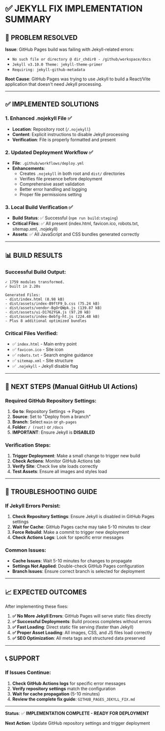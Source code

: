 # ✅ JEKYLL FIX IMPLEMENTATION SUMMARY

## 🎯 **PROBLEM RESOLVED**

**Issue**: GitHub Pages build was failing with Jekyll-related errors:
- `No such file or directory @ dir_chdir0 - /github/workspace/docs`
- `Jekyll v3.10.0 Theme: jekyll-theme-primer`
- `Requiring: jekyll-github-metadata`

**Root Cause**: GitHub Pages was trying to use Jekyll to build a React/Vite application that doesn't need Jekyll processing.

---

## ✅ **IMPLEMENTED SOLUTIONS**

### **1. Enhanced .nojekyll File** ✅
- **Location**: Repository root (`/.nojekyll`)
- **Content**: Explicit instructions to disable Jekyll processing
- **Verification**: File is properly formatted and present

### **2. Updated Deployment Workflow** ✅
- **File**: `.github/workflows/deploy.yml`
- **Enhancements**:
  - Creates `.nojekyll` in both root and `dist/` directories
  - Verifies file presence before deployment
  - Comprehensive asset validation
  - Better error handling and logging
  - Proper file permissions setting

### **3. Local Build Verification** ✅
- **Build Status**: ✅ Successful (`npm run build:staging`)
- **Critical Files**: ✅ All present (index.html, favicon.ico, robots.txt, sitemap.xml, .nojekyll)
- **Assets**: ✅ All JavaScript and CSS bundles generated correctly

---

## 📊 **BUILD RESULTS**

### **Successful Build Output:**
```
✓ 1759 modules transformed.
✓ built in 2.20s

Generated Files:
- dist/index.html (8.98 kB)
- dist/assets/index-B9ftF9_b.css (75.24 kB)
- dist/assets/vendor-BgOrQWpk.js (139.87 kB)
- dist/assets/ui-D1762YGA.js (97.20 kB)
- dist/assets/index-Bebfg-ht.js (224.48 kB)
- Plus 8 additional optimized bundles
```

### **Critical Files Verified:**
- ✅ `index.html` - Main entry point
- ✅ `favicon.ico` - Site icon
- ✅ `robots.txt` - Search engine guidance
- ✅ `sitemap.xml` - Site structure
- ✅ `.nojekyll` - Jekyll disable flag

---

## 🔧 **NEXT STEPS (Manual GitHub UI Actions)**

### **Required GitHub Repository Settings:**
1. **Go to**: Repository Settings → Pages
2. **Source**: Set to "Deploy from a branch"
3. **Branch**: Select `main` or `gh-pages`
4. **Folder**: `/ (root)` or `/docs`
5. **IMPORTANT**: Ensure Jekyll is **DISABLED**

### **Verification Steps:**
1. **Trigger Deployment**: Make a small change to trigger new build
2. **Check Actions**: Monitor GitHub Actions tab
3. **Verify Site**: Check live site loads correctly
4. **Test Assets**: Ensure all images and styles load

---

## 🚨 **TROUBLESHOOTING GUIDE**

### **If Jekyll Errors Persist:**
1. **Check Repository Settings**: Ensure Jekyll is disabled in GitHub Pages settings
2. **Wait for Cache**: GitHub Pages cache may take 5-10 minutes to clear
3. **Force Rebuild**: Make a commit to trigger new deployment
4. **Check Actions Logs**: Look for specific error messages

### **Common Issues:**
- **Cache Issues**: Wait 5-10 minutes for changes to propagate
- **Settings Not Applied**: Double-check GitHub Pages configuration
- **Branch Issues**: Ensure correct branch is selected for deployment

---

## 📈 **EXPECTED OUTCOMES**

After implementing these fixes:

1. **✅ No More Jekyll Errors**: GitHub Pages will serve static files directly
2. **✅ Successful Deployments**: Build process completes without errors
3. **✅ Fast Loading**: Direct static file serving (faster than Jekyll)
4. **✅ Proper Asset Loading**: All images, CSS, and JS files load correctly
5. **✅ SEO Optimization**: All meta tags and structured data preserved

---

## 📞 **SUPPORT**

### **If Issues Continue:**
1. **Check GitHub Actions logs** for specific error messages
2. **Verify repository settings** match the configuration
3. **Wait for cache propagation** (5-10 minutes)
4. **Review the complete fix guide**: `GITHUB_PAGES_JEKYLL_FIX.md`

---

**Status**: ✅ **IMPLEMENTATION COMPLETE - READY FOR DEPLOYMENT**

**Next Action**: Update GitHub repository settings and trigger deployment
